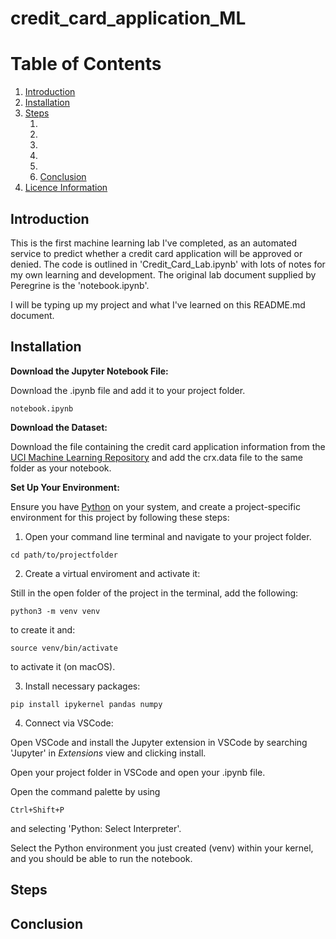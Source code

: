 # credit_card_application_ML

# Table of Contents
1. [Introduction](#introduction)
2. [Installation](#installation)
3. [Steps](#steps)
   1. [](#)
   2. [](#)
   3. [](#)
   4. [](#)
   5. [](#)
   6. [Conclusion](#conclusion)
7. [Licence Information](#licence-information)

## Introduction 

This is the first machine learning lab I've completed, as an automated service to predict whether a credit card application will be approved or denied. The code is outlined in 'Credit_Card_Lab.ipynb' with lots of notes for my own learning and development. The original lab document supplied by Peregrine is the 'notebook.ipynb'.

I will be typing up my project and what I've learned on this README.md document.

## Installation 

__Download the Jupyter Notebook File:__

Download the .ipynb file and add it to your project folder.

```
notebook.ipynb
```

__Download the Dataset:__

Download the file containing the credit card application information from the [UCI Machine Learning Repository](#https://archive.ics.uci.edu/dataset/27/credit+approval) and add the crx.data file to the same folder as your notebook. 

__Set Up Your Environment:__

Ensure you have [Python](https://www.python.org/downloads/) on your system, and create a project-specific environment for this project by following these steps:

1. Open your command line terminal and navigate to your project folder.
```
cd path/to/projectfolder
```

2. Create a virtual enviroment and activate it:

Still in the open folder of the project in the terminal, add the following:

```
python3 -m venv venv
```
to create it and:
```
source venv/bin/activate
```
to activate it (on macOS).

3. Install necessary packages:

```
pip install ipykernel pandas numpy
```
4. Connect via VSCode:

Open VSCode and install the Jupyter extension in VSCode by searching 'Jupyter' in _Extensions_ view and clicking install.

Open your project folder in VSCode and open your .ipynb file.

Open the command palette by using 

```
Ctrl+Shift+P
```

and selecting 'Python: Select Interpreter'.

Select the Python environment you just created (venv) within your kernel, and you should be able to run the notebook.

## Steps

### 
###
###
###
###
###

## Conclusion 


